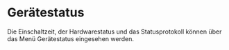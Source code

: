 # Gerätestatus

Die Einschaltzeit, der Hardwarestatus und das Statusprotokoll können über das Menü Gerätestatus eingesehen werden.